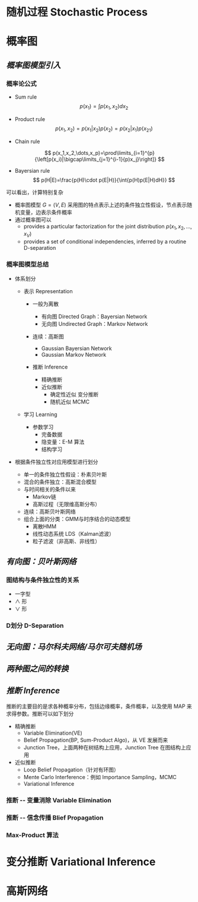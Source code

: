# 随机过程 Stochastic Process

# 概率图

## *概率图模型引入*

### 概率论公式

* Sum rule
  $$
  p(x_1)=\int{p(x_1,x_2)dx_2}
  $$

* Product rule
  $$
  p(x_1,x_2)=p(x_1|x_2)p(x_2)=p(x_2|x_1)p(x_21)
  $$

* Chain rule

$$
p(x_1,x_2,\dots,x_p)=\prod\limits_{i=1}^{p}{\left[p(x_i)|\bigcap\limits_{j=1}^{i-1}{p)x_j}\right]}
$$

* Bayersian rule
  $$
  p(H|E)=\frac{p(H)\cdot p(E|H)}{\int{p(H)p(E|H)dH}}
  $$

可以看出，计算特别复杂

* 概率图模型 $G=(V,E)$ 采用图的特点表示上述的条件独立性假设，节点表示随机变量，边表示条件概率
* 通过概率图可以
  * provides a particular factorization for the joint distribution $p(x_1,x_2,\dots,x_V)$
  * provides a set of conditional independencies, inferred by a routine D-separation

### 概率图模型总结

* 体系划分

  * 表示 Representation

    * 一般为离散
      * 有向图 Directed Graph：Bayersian Network
      * 无向图 Undirected Graph：Markov Network
    * 连续：高斯图
      * Gaussian Bayersian Network
      * Gaussian Markov Network

    * 推断 Inference
      * 精确推断
      * 近似推断
        * 确定性近似 变分推断
        * 随机近似 MCMC

  * 学习 Learning
    * 参数学习
      * 完备数据
      * 隐变量：E-M 算法
      * 结构学习

* 根据条件独立性对应用模型进行划分

  * 单一的条件独立性假设：朴素贝叶斯
  * 混合的条件独立：高斯混合模型
  * 与时间相关的条件以来
    * Markov链
    * 高斯过程（无限维高斯分布）
  * 连续：高斯贝叶斯网络
  * 组合上面的分类：GMM与时序结合的动态模型
    * 离散HMM
    * 线性动态系统 LDS（Kalman滤波）
    * 粒子滤波（非高斯、非线性）

## *有向图：贝叶斯网络*

### 图结构与条件独立性的关系

* 一字型
* $\wedge$ 形
* $\vee$ 形

### D划分 D-Separation

## *无向图：马尔科夫网络/马尔可夫随机场*

## *两种图之间的转换*

## *推断 Inference*

推断的主要目的是求各种概率分布，包括边缘概率，条件概率，以及使用 MAP 来求得参数。推断可以如下划分

* 精确推断
  * Variable Elimination(VE)
  * Belief Propagation(BP, Sum-Product Algo)，从 VE 发展而来
  * Junction Tree，上面两种在树结构上应用，Junction Tree 在图结构上应用
* 近似推断
  * Loop Belief Propagation（针对有环图）
  * Mente Carlo Interference：例如 Importance Sampling，MCMC
  * Variational Inference

### 推断 -- 变量消除 Variable Elimination

### 推断 -- 信念传播 Blief Propagation

### Max-Product 算法

# 变分推断 Variational Inference

# 高斯网络